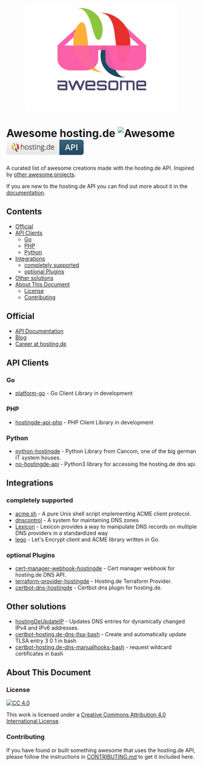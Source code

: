 <div align="center">
  <br>
  <a href="https://hosting.de" target="_blank" rel="noopener noreferrer">
    <img width="400" src="assets/hostingde-awesome.svg" alt="logo of awesome-hosting.de repository">
  </a>
  <br>
</div>

# Awesome hosting.de ![Awesome](https://awesome.re/badge.svg) [![hosting.de API](assets/hostingde-api.svg)](https://github.com/topics/hostingde)

A curated list of awesome creations made with the hosting.de API. Inspired by [other awesome projects](https://github.com/sindresorhus/awesome).

If you are new to the hosting.de API you can find out more about it in the [documentation](https://www.hosting.de/api/).

<!-- prettier-ignore-start -->
<!-- START doctoc generated TOC please keep comment here to allow auto update -->
<!-- DON'T EDIT THIS SECTION, INSTEAD RE-RUN doctoc TO UPDATE -->
## Contents

- [Official](#official)
- [API Clients](#api-clients)
  - [Go](#go)
  - [PHP](#php)
  - [Python](#python)
- [Integrations](#integrations)
  - [completely supported](#completely-supported)
  - [optional Plugins](#optional-plugins)
- [Other solutions](#other-solutions)
- [About This Document](#about-this-document)
  - [License](#license)
  - [Contributing](#contributing)

<!-- END doctoc generated TOC please keep comment here to allow auto update -->
<!-- prettier-ignore-end -->

## Official

- [API Documentation](https://hosting.de/api/)
- [Blog](https://www.hosting.de/blog/)
- [Career at hosting.de](https://www.hosting.de/karriere/)

## API Clients

### Go

- [platform-go](https://github.com/hosting-de-labs/go-platform) - Go Client Library in development

### PHP

- [hostingde-api-php](https://github.com/hosting-de-labs/hostingde-api-php) - PHP Client Library in development

### Python

- [python-hostingde](https://github.com/cancom/python-hostingde/) - Python Library from Cancom, one of the big german IT system houses.
- [no-hostingde-api](https://github.com/DimeOne/no-hostingde-api/) - Python3 library for accessing the hosting.de dns api.

## Integrations

### completely supported

- [acme.sh](https://github.com/acmesh-official/acme.sh/) - A pure Unix shell script implementing ACME client protocol.
- [dnscontrol](https://github.com/StackExchange/dnscontrol) - A system for maintaining DNS zones
- [Lexicon](https://github.com/AnalogJ/lexicon) - Lexicon provides a way to manipulate DNS records on multiple DNS providers in a standardized way
- [lego](https://github.com/go-acme/lego) - Let's Encrypt client and ACME library written in Go.

### optional Plugins

- [cert-manager-webhook-hostingde](https://github.com/jkahrs/cert-manager-webhook-hostingde/) - Cert manager webhook for hosting.de DNS API.
- [terraform-provider-hostingde](https://github.com/pub-solar/terraform-provider-hostingde) - Hosting.de Terraform Provider.
- [certbot-dns-hostingde](https://github.com/initit/certbot-dns-hostingde/) - Certbot dns plugin for hosting.de.

## Other solutions

- [hostingDeUpdateIP](https://github.com/HarrPerson/hostingDeUpdateIP/) - Updates DNS entries for dynamically changed IPv4 and IPv6 addresses.
- [certbot-hosting.de-dns-tlsa-bash](https://codeberg.org/tag/certbot-hosting.de-dns-tlsa-bash) - Create and automatically update TLSA entry 3 0 1 in bash
- [certbot-hosting.de-dns-manualhooks-bash](https://codeberg.org/tag/certbot-hosting.de-dns-manualhooks-bash) - request wildcard certificates in bash

## About This Document

### License

[![CC 4.0](https://i.creativecommons.org/l/by/4.0/88x31.png)](https://creativecommons.org/licenses/by/4.0/)

This work is licensed under a [Creative Commons Attribution 4.0 International License](https://creativecommons.org/licenses/by/4.0/).

### Contributing

If you have found or built something awesome that uses the hosting.de API, please follow the instructions in [CONTRIBUTING.md](CONTRIBUTING.md) to get it included here.

